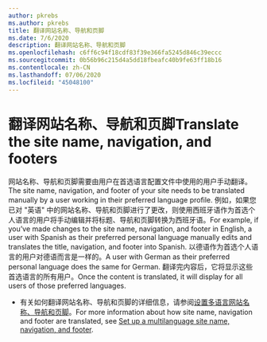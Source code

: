 ```yaml
---
author: pkrebs
ms.author: pkrebs
title: 翻译网站名称、导航和页脚
ms.date: 7/6/2020
description: 翻译网站名称、导航和页脚
ms.openlocfilehash: c6ff6c94f18cdf83f39e366fa5245d846c39eccc
ms.sourcegitcommit: 0b56b96c215d4a5dd18fbeafc40b9fe63ff18b16
ms.contentlocale: zh-CN
ms.lasthandoff: 07/06/2020
ms.locfileid: "45048100"
---
```

# <a name="translate-the-site-name-navigation-and-footers"></a><span data-ttu-id="94f28-103">翻译网站名称、导航和页脚</span><span class="sxs-lookup"><span data-stu-id="94f28-103">Translate the site name, navigation, and footers</span></span>
<span data-ttu-id="94f28-104">网站名称、导航和页脚需要由用户在首选语言配置文件中使用的用户手动翻译。</span><span class="sxs-lookup"><span data-stu-id="94f28-104">The site name, navigation, and footer of your site needs to be translated manually by a user working in their preferred language profile.</span></span> <span data-ttu-id="94f28-105">例如，如果您已对 "英语" 中的网站名称、导航和页脚进行了更改，则使用西班牙语作为首选个人语言的用户将手动编辑并将标题、导航和页脚转换为西班牙语。</span><span class="sxs-lookup"><span data-stu-id="94f28-105">For example, if you’ve made changes to the site name, navigation, and footer in English, a user with Spanish as their preferred personal language manually edits and translates the title, navigation, and footer into Spanish.</span></span> <span data-ttu-id="94f28-106">以德语作为首选个人语言的用户对德语而言是一样的。</span><span class="sxs-lookup"><span data-stu-id="94f28-106">A user with German as their preferred personal language does the same for German.</span></span> <span data-ttu-id="94f28-107">翻译完内容后，它将显示这些首选语言的所有用户。</span><span class="sxs-lookup"><span data-stu-id="94f28-107">Once the content is translated, it will display for all users of those preferred languages.</span></span>  

- <span data-ttu-id="94f28-108">有关如何翻译网站名称、导航和页脚的详细信息，请参阅[设置多语言网站名称、导航和页脚](https://support.office.com/en-us/article/create-multilingual-communication-sites-pages-and-news-2bb7d610-5453-41c6-a0e8-6f40b3ed750c#bkmk_muitranslations)。</span><span class="sxs-lookup"><span data-stu-id="94f28-108">For more information about how site name, navigation and footer are translated, see [Set up a multilanguage site name, navigation, and footer](https://support.office.com/en-us/article/create-multilingual-communication-sites-pages-and-news-2bb7d610-5453-41c6-a0e8-6f40b3ed750c#bkmk_muitranslations).</span></span>
